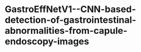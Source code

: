# GastroEffNetV1--CNN-based-detection-of-gastrointestinal-abnormalities-from-capule-endoscopy-images